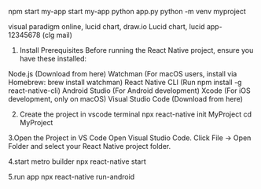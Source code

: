 npm start my-app start my-app
python app.py
python -m venv myproject

visual paradigm online, lucid chart, draw.io
Lucid chart, lucid app- 12345678 (clg mail)


1. Install Prerequisites
Before running the React Native project, ensure you have these installed:

Node.js (Download from here)
Watchman (For macOS users, install via Homebrew: brew install watchman)
React Native CLI (Run npm install -g react-native-cli)
Android Studio (For Android development)
Xcode (For iOS development, only on macOS)
Visual Studio Code (Download from here) 



2. Create the project in vscode terminal
npx react-native init MyProject
cd MyProject


3.Open the Project in VS Code
Open Visual Studio Code.
Click File → Open Folder and select your React Native project folder.



4.start metro builder
npx react-native start


5.run app 
npx react-native run-android

